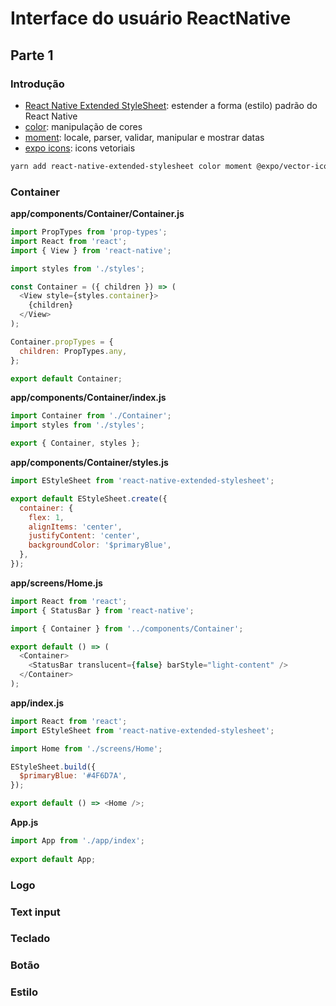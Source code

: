 

# [](#header-1) Interface do usuário ReactNative

## [](#header-2) Parte 1

### [](#header-3) Introdução

- [React Native Extended StyleSheet](https://github.com/vitalets/react-native-extended-stylesheet): estender a forma (estilo) padrão do React Native
- [color](https://github.com/Qix-/color): manipulação de cores
- [moment](https://momentjs.com): locale, parser, validar, manipular e mostrar datas
- [expo icons](https://github.com/expo/vector-icons): icons vetoriais

```sh
yarn add react-native-extended-stylesheet color moment @expo/vector-icons
```

### [](#header-3) Container

**app/components/Container/Container.js**
```javascript
import PropTypes from 'prop-types';
import React from 'react';
import { View } from 'react-native';

import styles from './styles';

const Container = ({ children }) => (
  <View style={styles.container}>
    {children}
  </View>
);

Container.propTypes = {
  children: PropTypes.any,
};

export default Container;
```


**app/components/Container/index.js**
```javascript
import Container from './Container';
import styles from './styles';

export { Container, styles };
```

**app/components/Container/styles.js**
```javascript
import EStyleSheet from 'react-native-extended-stylesheet';

export default EStyleSheet.create({
  container: {
    flex: 1,
    alignItems: 'center',
    justifyContent: 'center',
    backgroundColor: '$primaryBlue',
  },
});
```


**app/screens/Home.js**
```javascript
import React from 'react';
import { StatusBar } from 'react-native';

import { Container } from '../components/Container';

export default () => (
  <Container>
    <StatusBar translucent={false} barStyle="light-content" />
  </Container>
);
```

**app/index.js**
```javascript
import React from 'react';
import EStyleSheet from 'react-native-extended-stylesheet';

import Home from './screens/Home';

EStyleSheet.build({
  $primaryBlue: '#4F6D7A',
});

export default () => <Home />;
```

**App.js**
```javascript
import App from './app/index';
 
export default App;
```

### [](#header-3) Logo


### [](#header-3) Text input


### [](#header-3) Teclado


### [](#header-3) Botão


### [](#header-3) Estilo